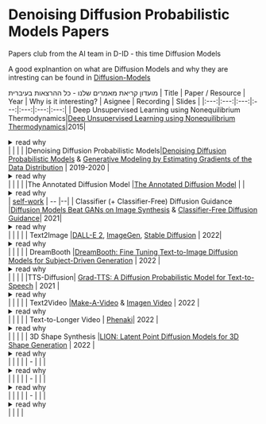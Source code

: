 # Denoising Diffusion Probabilistic Models Papers
Papers club from the AI team in D-ID  - this time Diffusion Models

A good explnantion on what are Diffusion Models and why they are intresting can be found in [Diffusion-Models](https://youtu.be/cS6JQpEY9cs)


מועדון קריאת מאמרים שלנו - כל ההרצאות בעיברית
| Title | Paper / Resource | Year | Why is it interesting? | Asignee | Recording | Slides |
|:---:|:---:|:---:|:---:|:---:|:---:|:---:|
| Deep Unsupervised Learning using Nonequilibrium Thermodynamics|[Deep Unsupervised Learning using Nonequilibrium Thermodynamics](https://arxiv.org/abs/1503.03585)|2015| <details><summary>read why</summary></details> | []() | | |
|Denoising Diffusion Probabilistic Models|[Denoising Diffusion Probabilistic Models](https://arxiv.org/abs/2006.11239) & [Generative Modeling by Estimating Gradients of the Data Distribution](https://arxiv.org/abs/1907.05600) | 2019-2020 | <details><summary>read why</summary></details> | []() | | |
|The Annotated Diffusion Model |[The Annotated Diffusion Model](https://huggingface.co/blog/annotated-diffusion) |  | <details><summary>read why</summary></details> | [self-work]() | -- |--|
| Classifier (+ Classifier-Free) Diffusion Guidance |[Diffusion Models Beat GANs on Image Synthesis](https://arxiv.org/abs/2105.05233)  & [Classifier-Free Diffusion Guidance](https://openreview.net/pdf?id=qw8AKxfYbI)|  2021| <details><summary>read why</summary> DM achieve image sample quality superior to the current SOTA GAN models by improving the U-Net architecture, as well as introducing classifier (+calssifier free) guidance </details> | []() | | |
| Text2Image |[DALL-E 2](https://cdn.openai.com/papers/dall-e-2.pdf), [ImageGen](https://arxiv.org/abs/2205.11487), [Stable Diffusion](https://arxiv.org/abs/2112.10752) | 2022| <details><summary>read why</summary> shows various works for text-to-image synthesis</details> | []() | | |
| DreamBooth |[DreamBooth: Fine Tuning Text-to-Image Diffusion Models for Subject-Driven Generation](https://arxiv.org/abs/2208.12242) | 2022 | <details><summary>read why</summary></details> | []() | | |
|TTS-Diffusion| [Grad-TTS: A Diffusion Probabilistic Model for Text-to-Speech](https://arxiv.org/abs/2105.06337) | 2021 | <details><summary>read why</summary></details> | []() | | |
| Text2Video |[Make-A-Video](https://arxiv.org/abs/2209.14792) & [Imagen Video](https://arxiv.org/abs/2210.02303) | 2022 | <details><summary>read why</summary></details> | []() | | |
| Text-to-Longer Video | [Phenaki](https://openreview.net/forum?id=vOEXS39nOF)| 2022 | <details><summary>read why</summary></details> | []() | | |
| 3D Shape Synthesis |[LION: Latent Point Diffusion Models for 3D Shape Generation](https://arxiv.org/abs/2210.06978) | 2022 | <details><summary>read why</summary></details> | []() | | |
| - |[]() |  | <details><summary>read why</summary></details> | []() | | |
| - |[]() |  | <details><summary>read why</summary></details> | []() | | |
| - |[]() |  | <details><summary>read why</summary></details> | []() | | |
